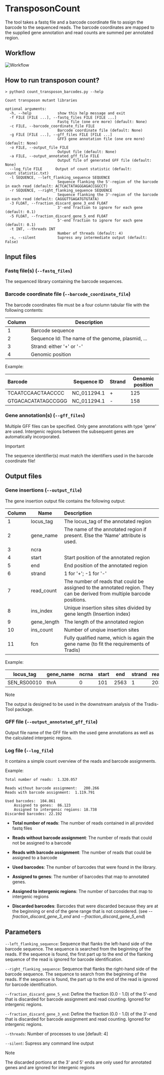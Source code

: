 # TransposonCount

The tool takes a fastq file and a barcode coordinate file to assign the barcode to the sequenced reads. The barcode coordinates are mapped to the supplied gene annotation and read counts are summed per annotated region.


## Workflow

![Workflow](images/transposon_counter_workflow.png)


## How to run transposon count?

```
> python3 count_transposon_barcodes.py --help

Count transposon mutant libraries

optional arguments:
  -h, --help            show this help message and exit
  -f FILE [FILE ...], --fastq_files FILE [FILE ...]
                        Fastq file (one ore more) (default: None)
  -c FILE, --barcode_coordinate_file FILE
                        Barcode coordinate file (default: None)
  -g FILE [FILE ...], --gff_files FILE [FILE ...]
                        GFF3 gene annotation file (one ore more) (default: None)
  -o FILE, --output_file FILE
                        Output file (default: None)
  -a FILE, --output_annotated_gff_file FILE
                        Output file of generated GFF file (default: None)
  --log_file FILE      Output of count statistic (default: count_statistic.txt)
  -l SEQUENCE, --left_flanking_sequence SEQUENCE
                        Sequence flanking the 5'-region of the barcode in each read (default: ACTCACTATAGGGAGACCGGCCT)
  -r SEQUENCE, --right_flanking_sequence SEQUENCE
                        Sequence flanking the 3'-region of the barcode in each read (default: CAGGGTTGAGATGTGTATA)
  -3 FLOAT, --fraction_discard_gene_3_end FLOAT
                        3'-end fraction to ignore for each gene (default: 0.1)
  -5 FLOAT, --fraction_discard_gene_5_end FLOAT
                        5'-end fraction to ignore for each gene (default: 0.1)
  -t INT, --threads INT
                        Number of threads (default: 4)
  -s, --silent          Supress any intermediate output (default: False)
```


## Input files

### Fastq file(s)  (`--fastq_files`)

The sequenced library containing the barcode sequences.


### Barcode coordinate file  (`--barcode_coordinate_file`)

The barcode coordinates file must be a four column tabular file with the following contents:

| Column                                              | 	Description |
|:----------------------------------------------------|-----------------|
| 1	|Barcode sequence                                  |
| 2	|Sequence Id: The name of the genome, plasmid, ... |
| 3	|Strand: either '+' or '-'                         |
| 4	|Genomic position                                  |

Example:

|Barcode	|Sequence ID	|Strand	|Genomic position|
|:----------|---------------|-------|----------------|
|TCAATCCAACTAACCCC|	NC_011294.1|	+	|125|
|GTGACACATATAGCCGGG|	NC_011294.1|	-	|158|


### Gene annotation(s)  (`--gff_files`)

Multiple GFF files can be specified. Only gene annotations with type 'gene' are used. Intergenic regions between the subsequent genes are automatically incorporated.

> [!IMPORTANT]
> The sequence identifier(s) must match the identifiers used in the barcode coordinate file!

## Output files

### Gene insertions  (`--output_file`)

The gene insertion output file contains the following output:

|Column| Name 	                                                                                                                           | Description                                                                                                              |
|------|----------------------------------------------------------------------------------------------------------------------------------|:-------------------------------------------------------------------------------------------------------------------------|
|1| 	locus_tag                                                                                                                       | The locus_tag of the annotated region                                                                                    |
|2| 	gene_name| The name of the annotated region if present. Else the 'Name' attribute is used.                                          |
|3| 	ncra|                                                                                                                          |
|4| 	start| Start position of the annotated region                                                                                   |
|5| 	end| End position of the annotated region                                                                                     |
|6| 	strand| 1 for '+'; -1 for '-'                                                                                                    |
|7| 	read_count| The number of reads that could be assigned to the annotated region. They can be derived from multiple barcode positions. |
|8| 	ins_index| Unique insertion sites sites divided by gene length (Insertion index)                                                    |
|9| 	gene_length| The length of the annotated region                                                                                       |
|10| 	ins_count| Number of unqiue insertion sites                                                                                         |
|11| 	fcn|  Fully qualified name, which is again the gene name (to fit the requirements of Tradis)                                  |

Example:


|locus_tag|	gene_name|	ncrna|	start|	end|	strand|	read_count|	ins_index|	gene_length|	ins_count|	fcn|
|---------|----------|-------|--------|-----|----------|-----------|----------|------------|-------------|-----|
|SEN_RS00010|	thrA|	0|	101|	2563|	1|	2039|	0.002843|	2462|	7|	thrA|


> [!NOTE]
> The output is designed to be used in the downstream analysis of the Tradis-Tool package.


### GFF file  (`--output_annotated_gff_file`)

Output file name of the GFF file with the used gene annotations as well as the calculated intergenic regions.


### Log file (`--log_file`)

It contains a simple count overview of the reads and barcode assignments.

Example:
```
Total number of reads:	1.320.057

Reads without barcode assignment:	200.266
Reads with barcode assignment:	1.119.791

Used barcodes:	104.861
	Assigned to genes:	86.123
	Assigned to intergenic regions:	18.738
Discarded barcodes:	22.192
```

- **Total number of reads**: The number of reads contained in all provided fastq files
- **Reads without barcode assignment**: The number of reads that could not be assigned to a barcode
- **Reads with barcode assignment**: The number of reads that could be assigned to a barcode

- **Used barcodes**: The number of barcodes that were found in the library.
- **Assigned to genes**: The number of barcodes that map to annotated genes.
- **Assigned to intergenic regions**:	The number of barcodes that map to intergenic regions

- **Discarded barcodes**: Barcodes that were discarded because they are at the beginning or end of the gene range that is not considered. (see *--fraction_discard_gene_3_end* and *--fraction_discard_gene_5_end*) 

## Parameters

`--left_flanking_sequence`: Sequence that flanks the left-hand side of the barcode sequence. The sequence is searched from the beginning of the reads. If the sequence is found, the first part up to the end of the flanking sequence of the read is ignored for barcode identification.

`--right_flanking_sequence`: Sequence that flanks the right-hand side of the barcode sequence. The sequence to search from the beginning of the reads. If the sequence is found, the part up to the end of the read is ignored for barcode identification.

`--fraction_discard_gene_5_end`: Define the fraction (0.0 - 1.0) of the 5'-end that is discarded for barcode assignment and read counting. Ignored for intergenic regions.

`--fraction_discard_gene_3_end`: Define the fraction (0.0 - 1.0) of the 3'-end that is discarded for barcode assignment and read counting. Ignored for intergenic regions.

`--threads`: Number of processes to use [default: 4]

`--silent`: Supress any command line output

> [!NOTE]
> The discarded portions at the 3' and 5' ends are only used for annotated genes and are ignored for intergenic regions